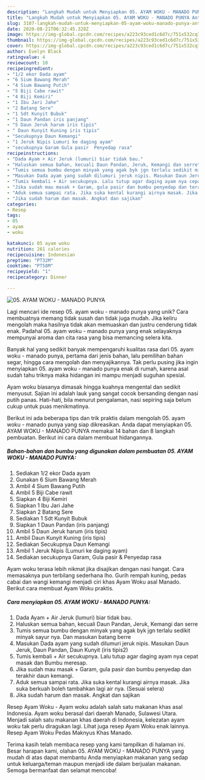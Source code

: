 ```yaml
---
description: "Langkah Mudah untuk Menyiapkan 05. AYAM WOKU - MANADO PUNYA Anti Gagal"
title: "Langkah Mudah untuk Menyiapkan 05. AYAM WOKU - MANADO PUNYA Anti Gagal"
slug: 3107-langkah-mudah-untuk-menyiapkan-05-ayam-woku-manado-punya-anti-gagal
date: 2020-08-21T06:32:45.328Z
image: https://img-global.cpcdn.com/recipes/a223c93ced1c6d7c/751x532cq70/05-ayam-woku-manado-punya-foto-resep-utama.jpg
thumbnail: https://img-global.cpcdn.com/recipes/a223c93ced1c6d7c/751x532cq70/05-ayam-woku-manado-punya-foto-resep-utama.jpg
cover: https://img-global.cpcdn.com/recipes/a223c93ced1c6d7c/751x532cq70/05-ayam-woku-manado-punya-foto-resep-utama.jpg
author: Evelyn Black
ratingvalue: 4
reviewcount: 10
recipeingredient:
- "1/2 ekor Dada ayam"
- "6 Sium Bawang Merah"
- "4 Sium Bawang Putih"
- "5 Biji Cabe rawit"
- "4 Biji Kemiri"
- "1 Ibu Jari Jahe"
- "2 Batang Sere"
- "1 Sdt Kunyit Bubuk"
- "1 Daun Pandan iris panjang"
- "5 Daun Jeruk harum iris tipis"
- " Daun Kunyit Kuning iris tipis"
- "Secukupnya Daun Kemangi"
- "1 Jeruk Nipis Lumuri ke daging ayam"
- "secukupnya Garam Gula pasir  Penyedap rasa"
recipeinstructions:
- "Dada Ayam + Air Jeruk (lumuri) biar tidak bau."
- "Haluskan semua bahan, kecuali Daun Pandan, Jeruk, Kemangi dan serre"
- "Tumis semua bumbu dengan minyak yang agak byk jgn terlalu sedikit minyak sayur nya. Dan masukan batang berre"
- "Masukan Dada ayam yang sudah dilumuri jeruk nipis. Masukan Daun Jeruk, Daun Pandan, Daun Kunyit (iris tipis2)"
- "Tumis kembali + Air secukupnya. Lalu tutup agar daging ayam nya cepat masak dan Bumbu meresap."
- "Jika sudah mau masak + Garam, gula pasir dan bumbu penyedap dan terakhir daun kemangi."
- "Aduk semua sampai rata. Jika suka kental kurangi airnya masak. Jika suka berkuah boleh tambahkan lagi air nya. (Sesuai selera)"
- "Jika sudah harum dan masak. Angkat dan sajikan"
categories:
- Resep
tags:
- 05
- ayam
- woku

katakunci: 05 ayam woku 
nutrition: 261 calories
recipecuisine: Indonesian
preptime: "PT32M"
cooktime: "PT58M"
recipeyield: "1"
recipecategory: Dinner

---
```



![05. AYAM WOKU - MANADO PUNYA](https://img-global.cpcdn.com/recipes/a223c93ced1c6d7c/751x532cq70/05-ayam-woku-manado-punya-foto-resep-utama.jpg)

Lagi mencari ide resep 05. ayam woku - manado punya yang unik? Cara membuatnya memang tidak susah dan tidak juga mudah. Jika keliru mengolah maka hasilnya tidak akan memuaskan dan justru cenderung tidak enak. Padahal 05. ayam woku - manado punya yang enak selayaknya mempunyai aroma dan cita rasa yang bisa memancing selera kita.

Banyak hal yang sedikit banyak mempengaruhi kualitas rasa dari 05. ayam woku - manado punya, pertama dari jenis bahan, lalu pemilihan bahan segar, hingga cara mengolah dan menyajikannya. Tak perlu pusing jika ingin menyiapkan 05. ayam woku - manado punya enak di rumah, karena asal sudah tahu triknya maka hidangan ini mampu menjadi suguhan spesial.

Ayam woku biasanya dimasak hingga kuahnya mengental dan sedikit menyusut. Sajian ini adalah lauk yang sangat cocok bersanding dengan nasi putih panas. Hati-hati, bila menurut pengalaman, nasi sepiring saja belum cukup untuk puas menikmatinya.


Berikut ini ada beberapa tips dan trik praktis dalam mengolah 05. ayam woku - manado punya yang siap dikreasikan. Anda dapat menyiapkan 05. AYAM WOKU - MANADO PUNYA memakai 14 bahan dan 8 langkah pembuatan. Berikut ini cara dalam membuat hidangannya.

<!--inarticleads1-->

##### Bahan-bahan dan bumbu yang digunakan dalam pembuatan 05. AYAM WOKU - MANADO PUNYA:

1. Sediakan 1/2 ekor Dada ayam
1. Gunakan 6 Sium Bawang Merah
1. Ambil 4 Sium Bawang Putih
1. Ambil 5 Biji Cabe rawit
1. Siapkan 4 Biji Kemiri
1. Siapkan 1 Ibu Jari Jahe
1. Siapkan 2 Batang Sere
1. Sediakan 1 Sdt Kunyit Bubuk
1. Siapkan 1 Daun Pandan (iris panjang)
1. Ambil 5 Daun Jeruk harum (iris tipis)
1. Ambil  Daun Kunyit Kuning (iris tipis)
1. Sediakan Secukupnya Daun Kemangi
1. Ambil 1 Jeruk Nipis (Lumuri ke daging ayam)
1. Sediakan secukupnya Garam, Gula pasir &amp; Penyedap rasa


Ayam woku terasa lebih nikmat jika disajikan dengan nasi hangat. Cara memasaknya pun terbilang sederhana lho. Gurih rempah kuning, pedas cabai dan wangi kemangi menjadi ciri khas Ayam Woku asal Manado. Berikut cara membuat Ayam Woku praktis. 

<!--inarticleads2-->

##### Cara menyiapkan 05. AYAM WOKU - MANADO PUNYA:

1. Dada Ayam + Air Jeruk (lumuri) biar tidak bau.
1. Haluskan semua bahan, kecuali Daun Pandan, Jeruk, Kemangi dan serre
1. Tumis semua bumbu dengan minyak yang agak byk jgn terlalu sedikit minyak sayur nya. Dan masukan batang berre
1. Masukan Dada ayam yang sudah dilumuri jeruk nipis. Masukan Daun Jeruk, Daun Pandan, Daun Kunyit (iris tipis2)
1. Tumis kembali + Air secukupnya. Lalu tutup agar daging ayam nya cepat masak dan Bumbu meresap.
1. Jika sudah mau masak + Garam, gula pasir dan bumbu penyedap dan terakhir daun kemangi.
1. Aduk semua sampai rata. Jika suka kental kurangi airnya masak. Jika suka berkuah boleh tambahkan lagi air nya. (Sesuai selera)
1. Jika sudah harum dan masak. Angkat dan sajikan


Resep Ayam Woku - Ayam woku adalah salah satu makanan khas asal Indonesia. Ayam woku berasal dari daerah Manado, Sulawesi Utara. Menjadi salah satu makanan khas daerah di Indonesia, kelezatan ayam woku tak perlu diragukan lagi. Lihat juga resep Ayam Woku enak lainnya. Resep Ayam Woku Pedas Maknyus Khas Manado. 

Terima kasih telah membaca resep yang kami tampilkan di halaman ini. Besar harapan kami, olahan 05. AYAM WOKU - MANADO PUNYA yang mudah di atas dapat membantu Anda menyiapkan makanan yang sedap untuk keluarga/teman maupun menjadi ide dalam berjualan makanan. Semoga bermanfaat dan selamat mencoba!
